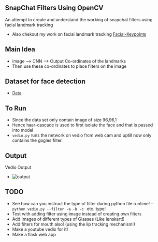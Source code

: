 ## SnapChat Filters Using OpenCV
An attempt to create and understand the working of snapchat filters using facial landmark tracking
- Also chekout my work on facial landmark tracking [Facial-Keypoints](https://github.com/mananmadan/Facial-Keypoints)


## Main Idea
- Image --> CNN --> Output Co-ordinates of the landmarks
- Then use these co-ordinates to place filters on the image 

## Dataset for face detection
- [Data](https://www.kaggle.com/drgilermo/face-images-with-marked-landmark-points)

## To Run
- Since the data set only contain image of size 96,96,1
- Hence haar-cascade is used to first isolate the face and that is passed into model
- ```vedio.py``` runs the network on vedio from web cam and uptill now only contains the gogles filter.


## Output
Vedio Output
- ![output](output/output.gif)

## TODO
- See how can you instruct the type of filter during python file runtime!
    -```python vedio.py --filter -a -b -c ``` etc. type!
- Test with adding filter using image instead of creating own filters
- Add Images of different types of Glasses (Like lenskart!)
- Add filters for mouth also! (using the lip tracking mechanism!)
- Make a youtube vedio for it!
- Make a flask web app
